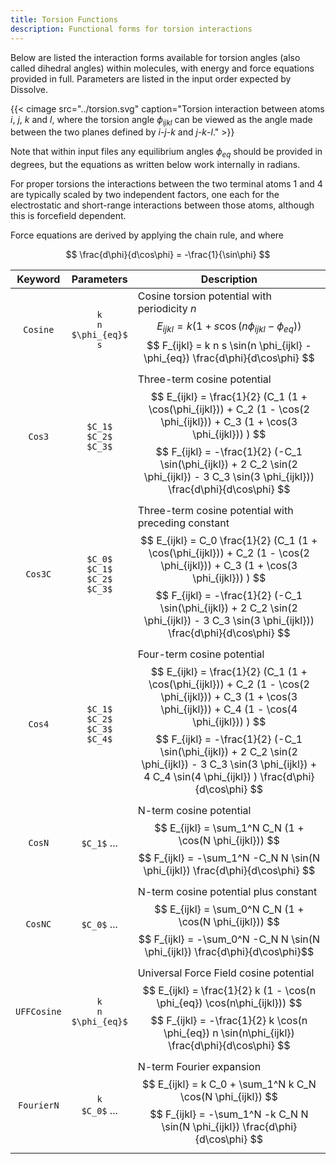 ```yaml
---
title: Torsion Functions
description: Functional forms for torsion interactions
---
```


Below are listed the interaction forms available for torsion angles (also called dihedral angles) within molecules, with energy and force equations provided in full. Parameters are listed in the input order expected by Dissolve.

{{< cimage src="../torsion.svg" caption="Torsion interaction between atoms $i$, $j$, $k$ and $l$, where the torsion angle $\phi_{ijkl}$ can be viewed as the angle made between the two planes defined by $i$-$j$-$k$ and $j$-$k$-$l$." >}}

Note that within input files any equilibrium angles $\phi_{eq}$ should be provided in degrees, but the equations as written below work internally in radians.

For proper torsions the interactions between the two terminal atoms 1 and 4 are typically scaled by two independent factors, one each for the electrostatic and short-range interactions between those atoms, although this is forcefield dependent.

Force equations are derived by applying the chain rule, and where

$$ \frac{d\phi}{d\cos\phi} = -\frac{1}{\sin\phi} $$

|Keyword|Parameters|Description|
|:---:|:--------:|-----------|
|`Cosine`|`k`</br>`n`</br>`$\phi_{eq}$`</br>`s`|Cosine torsion potential with periodicity $n$ $$ E_{ijkl} = k \left( 1 + s \cos(n \phi_{ijkl} - \phi_{eq}\right)) $$ $$ F_{ijkl} = k n s \sin(n \phi_{ijkl} - \phi_{eq}) \frac{d\phi}{d\cos\phi} $$ |
|`Cos3`|`$C_1$`</br>`$C_2$`</br>`$C_3$`|Three-term cosine potential $$ E_{ijkl} = \frac{1}{2} (C_1 (1 + \cos(\phi_{ijkl})) + C_2 (1 - \cos(2 \phi_{ijkl})) + C_3 (1 + \cos(3 \phi_{ijkl})) ) $$ $$ F_{ijkl} = -\frac{1}{2} (-C_1 \sin(\phi_{ijkl}) + 2 C_2 \sin(2 \phi_{ijkl}) - 3 C_3 \sin(3 \phi_{ijkl})) \frac{d\phi}{d\cos\phi} $$ |
|`Cos3C`|`$C_0$`</br>`$C_1$`</br>`$C_2$`</br>`$C_3$`|Three-term cosine potential with preceding constant$$ E_{ijkl} = C_0 \frac{1}{2} (C_1 (1 + \cos(\phi_{ijkl})) + C_2 (1 - \cos(2 \phi_{ijkl})) + C_3 (1 + \cos(3 \phi_{ijkl})) ) $$ $$ F_{ijkl} = -\frac{1}{2} (-C_1 \sin(\phi_{ijkl}) + 2 C_2 \sin(2 \phi_{ijkl}) - 3 C_3 \sin(3 \phi_{ijkl})) \frac{d\phi}{d\cos\phi} $$ |
|`Cos4`|`$C_1$`</br>`$C_2$`</br>`$C_3$`</br>`$C_4$`|Four-term cosine potential $$ E_{ijkl} = \frac{1}{2} (C_1 (1 + \cos(\phi_{ijkl})) + C_2 (1 - \cos(2 \phi_{ijkl})) + C_3 (1 + \cos(3 \phi_{ijkl})) + C_4 (1 - \cos(4 \phi_{ijkl})) ) $$ $$ F_{ijkl} = -\frac{1}{2} (-C_1 \sin(\phi_{ijkl}) + 2 C_2 \sin(2 \phi_{ijkl}) - 3 C_3 \sin(3 \phi_{ijkl}) + 4 C_4 \sin(4 \phi_{ijkl}) ) \frac{d\phi}{d\cos\phi} $$ |
|`CosN`|`$C_1$` ...|N-term cosine potential $$ E_{ijkl} = \sum_1^N C_N (1 + \cos(N \phi_{ijkl})) $$ $$ F_{ijkl} = -\sum_1^N -C_N N \sin(N \phi_{ijkl}) \frac{d\phi}{d\cos\phi} $$ |
|`CosNC`|`$C_0$` ...|N-term cosine potential plus constant $$ E_{ijkl} = \sum_0^N C_N (1 + \cos(N \phi_{ijkl})) $$ $$ F_{ijkl} = -\sum_0^N -C_N N \sin(N \phi_{ijkl}) \frac{d\phi}{d\cos\phi}$$ |
|`UFFCosine`|`k`</br>`n`</br>`$\phi_{eq}$`|Universal Force Field cosine potential $$ E_{ijkl} = \frac{1}{2} k (1 - \cos(n \phi_{eq}) \cos(n\phi_{ijkl})) $$ $$ F_{ijkl} = -\frac{1}{2} k \cos(n \phi_{eq}) n \sin(n\phi_{ijkl}) \frac{d\phi}{d\cos\phi} $$ |
|`FourierN`|`k`</br>`$C_0$` ...|N-term Fourier expansion $$ E_{ijkl} = k C_0 + \sum_1^N k C_N \cos(N \phi_{ijkl}) $$ $$ F_{ijkl} = -\sum_1^N -k C_N N \sin(N \phi_{ijkl}) \frac{d\phi}{d\cos\phi} $$ |
